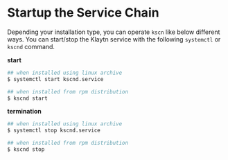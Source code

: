# Startup the Service Chain

Depending your installation type, you can operate `kscn` like below different ways. You can start/stop the Klaytn service with the following `systemctl` or `kscnd` command.

**start**

```bash
## when installed using linux archive
$ systemctl start kscnd.service

## when installed from rpm distribution 
$ kscnd start

```

**termination**

```bash
## when installed using linux archive
$ systemctl stop kscnd.service

## when installed from rpm distribution 
$ kscnd stop

```